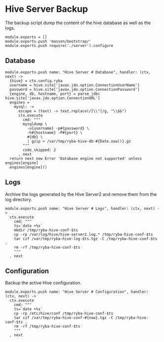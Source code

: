 
# Hive Server Backup

The backup script dump the content of the hive database as well as the logs.

    module.exports = []
    module.exports.push 'masson/bootstrap/'
    module.exports.push require('./server').configure

## Database

    module.exports.push name: "Hive Server # Database", handler: (ctx, next) ->
      {hive} = ctx.config.ryba
      username = hive.site['javax.jdo.option.ConnectionUserName']
      password = hive.site['javax.jdo.option.ConnectionPassword']
      {engine, db, hostname, port} = parse_jdbc hive.site['javax.jdo.option.ConnectionURL']
      engines = 
        mysql: ->
          escape = (text) -> text.replace(/[\\"]/g, "\\$&")
          ctx.execute
            cmd: """
            mysqldump \
              -u{username} -p#{password} \
              -h#{hostname} -P#{port} \
              #{db} \
              | gzip > /var/tmp/ryba-hive-db-#{Date.now()}.gz
            """
            code_skipped: 2
          , next
      return next new Error 'Database engine not supported' unless engines[engine]
      engines[engine]()

## Logs

Archive the logs generated by the Hive Server2 and remove them from the log
directory.

    module.exports.push name: "Hive Server # Logs", handler: (ctx, next) ->
      ctx.execute
        cmd: """
        ts=`date +%s`
        mkdir /tmp/ryba-hive-conf-$ts
        cp -rp /var/log/hive/hive-server2.log.* /tmp/ryba-hive-conf-$ts
        tar czf /var/tmp/ryba-hive-log-$ts.tgz -C /tmp/ryba-hive-conf-$ts .
        rm -rf /tmp/ryba-hive-conf-$ts
        """
      , next

## Configuration

Backup the active Hive configuration.

    module.exports.push name: "Hive Server # Configuration", handler: (ctx, next) ->
      ctx.execute
        cmd: """
        ts=`date +%s`
        cp -rp /etc/hive/conf /tmp/ryba-hive-conf-$ts
        tar czf /var/tmp/ryba-hive-conf-#{now}.tgz -C /tmp/ryba-hive-conf-$ts .
        rm -rf /tmp/ryba-hive-conf-$ts
        """
      , next



